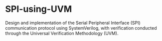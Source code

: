 # SPI-using-UVM
Design and implementation of the Serial Peripheral Interface (SPI) communication protocol using SystemVerilog, with verification conducted through the Universal Verification Methodology (UVM).
